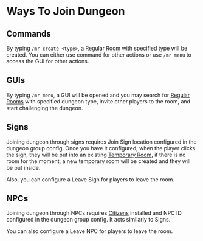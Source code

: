 # Ways To Join Dungeon

## Commands

By typing `/mr create <type>`, a [Regular Room](room-mechanics.md#regular-room) with specified type will be created. You can either use command for other actions or use `/mr menu` to access the GUI for other actions.

## GUIs

By typing `/mr menu`, a GUI will be opened and you may search for [Regular Rooms](room-mechanics.md#regular-room) with specified dungeon type, invite other players to the room, and start challenging the dungeon.

## Signs

Joining dungeon through signs requires Join Sign location configured in the dungeon group config. Once you have it configured, when the player clicks the sign, they will be put into an existing [Temporary Room](room-mechanics.md#temporary-room), if there is no room for the moment, a new temporary room will be created and they will be put inside.

Also, you can configure a Leave Sign for players to leave the room.

## NPCs

Joining dungeon through NPCs requires [Citizens](https://www.spigotmc.org/resources/citizens.13811/) installed and NPC ID configured in the dungeon group config. It acts similarly to Signs.

You can also configure a Leave NPC for players to leave the room.
